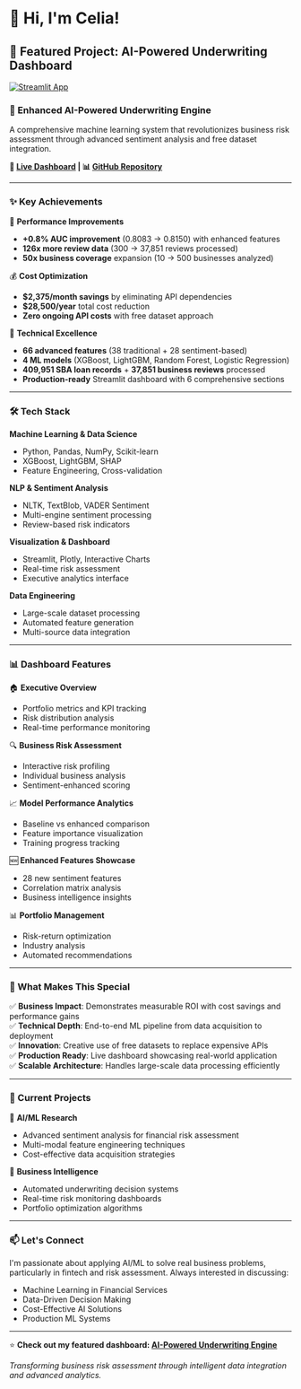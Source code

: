 # 👋 Hi, I'm Celia!

## 🚀 Featured Project: AI-Powered Underwriting Dashboard

[![Streamlit App](https://static.streamlit.io/badges/streamlit_badge_black_white.svg)](https://ai-underwriting-dashboard.streamlit.app/)

### 🏦 Enhanced AI-Powered Underwriting Engine
A comprehensive machine learning system that revolutionizes business risk assessment through advanced sentiment analysis and free dataset integration.

**🔗 [Live Dashboard](https://ai-underwriting-dashboard.streamlit.app/) | 📊 [GitHub Repository](https://github.com/a972celia/claude_code_project)**

---

### ✨ Key Achievements

🎯 **Performance Improvements**
- **+0.8% AUC improvement** (0.8083 → 0.8150) with enhanced features
- **126x more review data** (300 → 37,851 reviews processed)
- **50x business coverage** expansion (10 → 500 businesses analyzed)

💰 **Cost Optimization** 
- **$2,375/month savings** by eliminating API dependencies
- **$28,500/year** total cost reduction
- **Zero ongoing API costs** with free dataset approach

🔧 **Technical Excellence**
- **66 advanced features** (38 traditional + 28 sentiment-based)
- **4 ML models** (XGBoost, LightGBM, Random Forest, Logistic Regression)
- **409,951 SBA loan records** + **37,851 business reviews** processed
- **Production-ready** Streamlit dashboard with 6 comprehensive sections

---

### 🛠️ Tech Stack

**Machine Learning & Data Science**
- Python, Pandas, NumPy, Scikit-learn
- XGBoost, LightGBM, SHAP
- Feature Engineering, Cross-validation

**NLP & Sentiment Analysis**  
- NLTK, TextBlob, VADER Sentiment
- Multi-engine sentiment processing
- Review-based risk indicators

**Visualization & Dashboard**
- Streamlit, Plotly, Interactive Charts
- Real-time risk assessment
- Executive analytics interface

**Data Engineering**
- Large-scale dataset processing
- Automated feature generation  
- Multi-source data integration

---

### 📊 Dashboard Features

🏠 **Executive Overview**
- Portfolio metrics and KPI tracking
- Risk distribution analysis
- Real-time performance monitoring

🔍 **Business Risk Assessment**
- Interactive risk profiling
- Individual business analysis
- Sentiment-enhanced scoring

📈 **Model Performance Analytics** 
- Baseline vs enhanced comparison
- Feature importance visualization
- Training progress tracking

🆕 **Enhanced Features Showcase**
- 28 new sentiment features
- Correlation matrix analysis
- Business intelligence insights

📊 **Portfolio Management**
- Risk-return optimization
- Industry analysis
- Automated recommendations

---

### 🎯 What Makes This Special

✅ **Business Impact**: Demonstrates measurable ROI with cost savings and performance gains  
✅ **Technical Depth**: End-to-end ML pipeline from data acquisition to deployment  
✅ **Innovation**: Creative use of free datasets to replace expensive APIs  
✅ **Production Ready**: Live dashboard showcasing real-world application  
✅ **Scalable Architecture**: Handles large-scale data processing efficiently  

---

### 🌟 Current Projects

🔬 **AI/ML Research**
- Advanced sentiment analysis for financial risk assessment
- Multi-modal feature engineering techniques
- Cost-effective data acquisition strategies

💼 **Business Intelligence**
- Automated underwriting decision systems
- Real-time risk monitoring dashboards
- Portfolio optimization algorithms

---

### 📫 Let's Connect

I'm passionate about applying AI/ML to solve real business problems, particularly in fintech and risk assessment. Always interested in discussing:

- Machine Learning in Financial Services
- Data-Driven Decision Making
- Cost-Effective AI Solutions
- Production ML Systems

---

⭐ **Check out my featured dashboard: [AI-Powered Underwriting Engine](https://ai-underwriting-dashboard.streamlit.app/)**

*Transforming business risk assessment through intelligent data integration and advanced analytics.*
